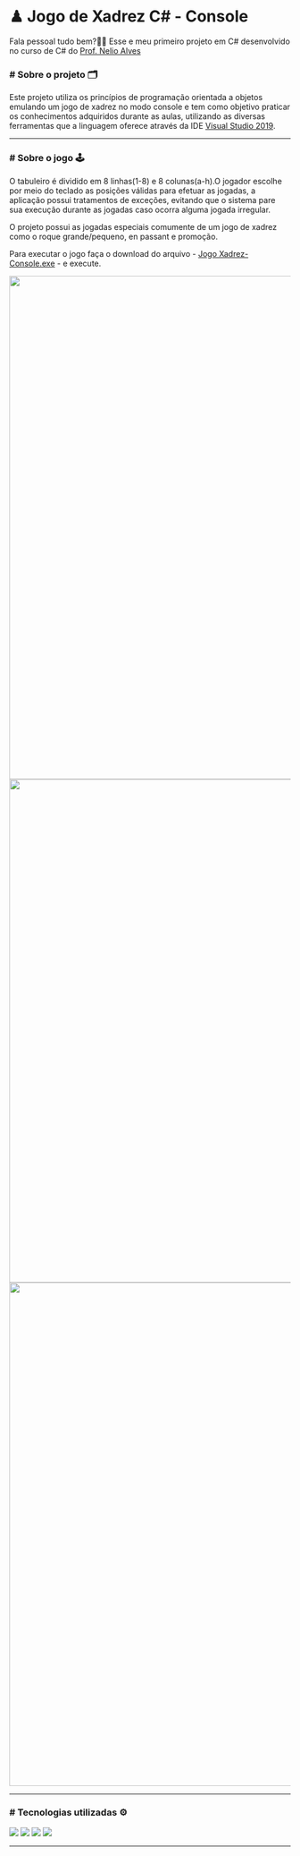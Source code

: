 # ♟ Jogo de Xadrez C# - Console
Fala pessoal tudo bem?🖖🏽 Esse e meu primeiro projeto em C# desenvolvido no curso de C# do <a href="https://www.linkedin.com/in/nelio-alves/?originalSubdomain=br">Prof. Nelio Alves</a>

<h3># Sobre o projeto 🗂</h3>
<p> Este projeto utiliza os princípios de programação orientada a objetos emulando um jogo de xadrez no modo console e 
tem como objetivo praticar os conhecimentos adquiridos durante as aulas, utilizando as diversas ferramentas que a linguagem oferece
através da IDE <a href="https://visualstudio.microsoft.com/pt-br/vs/community/">Visual Studio 2019</a>.</p>
<hr/>
<h3># Sobre o jogo 🕹</h3>
<p>O tabuleiro é dividido em 8 linhas(1-8) e 8 colunas(a-h).O jogador escolhe por meio do teclado as posições válidas para efetuar as jogadas, a aplicação possui tratamentos de exceções, evitando que o sistema pare sua execução durante as jogadas caso ocorra alguma jogada irregular.</p>
<p>O projeto possui as jogadas especiais comumente de um jogo de xadrez como o roque grande/pequeno, en passant e promoção.</p>
<p>Para executar o jogo faça o download do arquivo - <a href="https://github.com/RodrigoooSC/Jogo_Xadrez_Console/blob/3447f6eef33fdfc99f78a40ae054fa7ea1bf0f2b/Jogo%20Xadrez%20-%20Console.exe">Jogo Xadrez-Console.exe</a> - e execute.
<div align="center">
  <img src="https://github.com/RodrigoooSC/Jogo_Xadrez_Console/blob/3f35ddd6df17f8abe2a1141f983180c1d9c74de3/img/Tela_Inicio.png" width="900px" /> 
  <img src="https://github.com/RodrigoooSC/Jogo_Xadrez_Console/blob/3f35ddd6df17f8abe2a1141f983180c1d9c74de3/img/Tela_Jogador_1.png" width="900px" />
  <img src="https://github.com/RodrigoooSC/Jogo_Xadrez_Console/blob/3f35ddd6df17f8abe2a1141f983180c1d9c74de3/img/Tela_Jogador_2.png" width="900px" />
</div>
<hr/>
<h3># Tecnologias utilizadas ⚙</h3>
<div>
<img src="https://img.shields.io/badge/C%23-239120?style=for-the-badge&logo=c-sharp&logoColor=white" />
<img src="https://img.shields.io/badge/.NET-5C2D91?style=for-the-badge&logo=.net&logoColor=white" />
<img src="https://img.shields.io/badge/Git-E34F26?style=for-the-badge&logo=git&logoColor=white" />
<img src="https://img.shields.io/badge/Windows-017AD7?style=for-the-badge&logo=windows&logoColor=white" />
</div>
<hr/>

